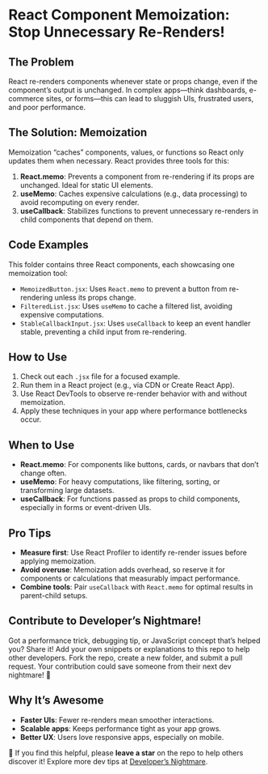 # React Component Memoization: Stop Unnecessary Re-Renders!

## The Problem
React re-renders components whenever state or props change, even if the component’s output is unchanged. In complex apps—think dashboards, e-commerce sites, or forms—this can lead to sluggish UIs, frustrated users, and poor performance.

## The Solution: Memoization
Memoization “caches” components, values, or functions so React only updates them when necessary. React provides three tools for this:

1. **React.memo**: Prevents a component from re-rendering if its props are unchanged. Ideal for static UI elements.
2. **useMemo**: Caches expensive calculations (e.g., data processing) to avoid recomputing on every render.
3. **useCallback**: Stabilizes functions to prevent unnecessary re-renders in child components that depend on them.

## Code Examples
This folder contains three React components, each showcasing one memoization tool:
- `MemoizedButton.jsx`: Uses `React.memo` to prevent a button from re-rendering unless its props change.
- `FilteredList.jsx`: Uses `useMemo` to cache a filtered list, avoiding expensive computations.
- `StableCallbackInput.jsx`: Uses `useCallback` to keep an event handler stable, preventing a child input from re-rendering.

## How to Use
1. Check out each `.jsx` file for a focused example.
2. Run them in a React project (e.g., via CDN or Create React App).
3. Use React DevTools to observe re-render behavior with and without memoization.
4. Apply these techniques in your app where performance bottlenecks occur.

## When to Use
- **React.memo**: For components like buttons, cards, or navbars that don’t change often.
- **useMemo**: For heavy computations, like filtering, sorting, or transforming large datasets.
- **useCallback**: For functions passed as props to child components, especially in forms or event-driven UIs.

## Pro Tips
- **Measure first**: Use React Profiler to identify re-render issues before applying memoization.
- **Avoid overuse**: Memoization adds overhead, so reserve it for components or calculations that measurably impact performance.
- **Combine tools**: Pair `useCallback` with `React.memo` for optimal results in parent-child setups.

## Contribute to Developer’s Nightmare!
Got a performance trick, debugging tip, or JavaScript concept that’s helped you? Share it! Add your own snippets or explanations to this repo to help other developers. Fork the repo, create a new folder, and submit a pull request. Your contribution could save someone from their next dev nightmare! 🙌

## Why It’s Awesome
- **Faster UIs**: Fewer re-renders mean smoother interactions.
- **Scalable apps**: Keeps performance tight as your app grows.
- **Better UX**: Users love responsive apps, especially on mobile.

🌟 If you find this helpful, please **leave a star** on the repo to help others discover it! Explore more dev tips at [Developer’s Nightmare](https://github.com/jha-niraj/developersnightmare).